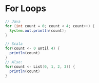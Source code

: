 For Loops
=========

```java
// Java
for (int count = 0; count < 4; count++) {
  System.out.println(count);
}
```

```scala
// Scala
for(count <- 0 until 4) {
  println(count)
}
// Also:
for(count <- List(0, 1, 2, 3)) {
  println(count)
}
```
